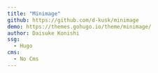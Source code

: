 ```yaml
---
title: "Minimage"
github: https://github.com/d-kusk/minimage
demo: https://themes.gohugo.io/theme/minimage/
author: Daisuke Konishi
ssg:
  - Hugo
cms:
  - No Cms
---
```

